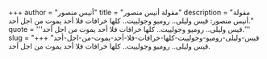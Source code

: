 +++
author = "أنيس منصور"
title = "مقولة أنيس منصور"
description = "مقولة أنيس منصور: قيس وليلى.. روميو وجولييت.. كلها خرافات فلا أحد يموت من اجل أحد."
quote = '''قيس وليلى.. روميو وجولييت.. كلها خرافات فلا أحد يموت من اجل أحد.''' 
slug = "قيس-وليلى-روميو-وجولييت-كلها-خرافات-فلا-أحد-يموت-من-اجل-أحد"
+++
قيس وليلى.. روميو وجولييت.. كلها خرافات فلا أحد يموت من اجل أحد.
